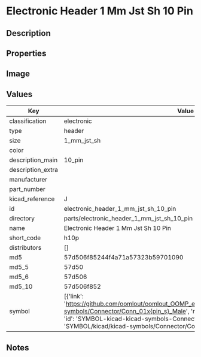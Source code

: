 # Electronic Header 1 Mm Jst Sh 10 Pin

## Description

## Properties


## Image


## Values

| Key | Value |
| --- | --- |
| classification | electronic |
| type | header |
| size | 1_mm_jst_sh |
| color |  |
| description_main | 10_pin |
| description_extra |  |
| manufacturer |  |
| part_number |  |
| kicad_reference | J |
| id | electronic_header_1_mm_jst_sh_10_pin |
| directory | parts/electronic_header_1_mm_jst_sh_10_pin |
| name | Electronic Header 1 Mm Jst Sh 10 Pin |
| short_code | h10p |
| distributors | [] |
| md5 | 57d506f85244f4a71a57323b59701090 |
| md5_5 | 57d50 |
| md5_6 | 57d506 |
| md5_10 | 57d506f852 |
| symbol | [{'link': 'https://github.com/oomlout/oomlout_OOMP_eda_V2/tree/main/SYMBOL/kicad/kicad-symbols/Connector/Conn_01x{pin_s}_Male', 'name': 'Connector : Conn_01x10_Male', 'id': 'SYMBOL-kicad-kicad-symbols-Connector-Conn_01x10_Male', 'directory': 'SYMBOL/kicad/kicad-symbols/Connector/Conn_01x10_Male/'}] |

## Notes

